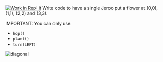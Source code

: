 [![Work in Repl.it](https://classroom.github.com/assets/work-in-replit-14baed9a392b3a25080506f3b7b6d57f295ec2978f6f33ec97e36a161684cbe9.svg)](https://classroom.github.com/online_ide?assignment_repo_id=3005729&assignment_repo_type=AssignmentRepo)
Write code to have a single  Jeroo put a flower at (0,0), (1,1), (2,2) and (3,3).

IMPORTANT:  You can only use:
* ```hop()```
* ```plant()```
* ```turn(LEFT)```

![diagonal](https://user-images.githubusercontent.com/28961298/90992522-f609e780-e575-11ea-841b-e92ccd198e56.jpg)
